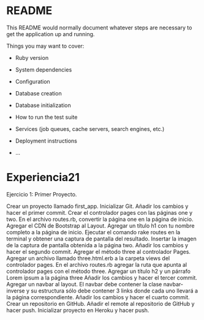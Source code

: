 # README

This README would normally document whatever steps are necessary to get the
application up and running.

Things you may want to cover:

* Ruby version

* System dependencies

* Configuration

* Database creation

* Database initialization

* How to run the test suite

* Services (job queues, cache servers, search engines, etc.)

* Deployment instructions

* ...
# Experiencia21
Ejercicio 1: Primer Proyecto.

Crear un proyecto llamado first_app.
Inicializar Git.
Añadir los cambios y hacer el primer commit.
Crear el controlador pages con las páginas one y two.
En el archivo routes.rb, convertir la página one en la página de inicio.
Agregar el CDN de Bootstrap al Layout.
Agregar un título h1 con tu nombre completo a la página de inicio.
Ejecutar el comando rake routes en la terminal y obtener una captura de pantalla del resultado.
Insertar la imagen de la captura de pantalla obtenida a la página two.
Añadir los cambios y hacer el segundo commit.
Agregar el método three al controlador Pages.
Agregar un archivo llamado three.html.erb a la carpeta views del controlador pages.
En el archivo routes.rb agregar la ruta que apunta al controlador pages con el método three.
Agregar un título h2 y un párrafo Lorem ipsum a la página three
Añadir los cambios y hacer el tercer commit.
Agregar un navbar al layout.
El navbar debe contener la clase navbar-inverse y su estructura sólo debe contener 3 links donde cada uno llevará a la página correspondiente.
Añadir los cambios y hacer el cuarto commit.
Crear un repositorio en GitHub.
Añadir el remote al repositorio de GitHub y hacer push.
Inicializar proyecto en Heroku y hacer push.
